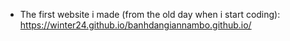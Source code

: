  - The first website i made (from the old day when i start coding): https://winter24.github.io/banhdangiannambo.github.io/
